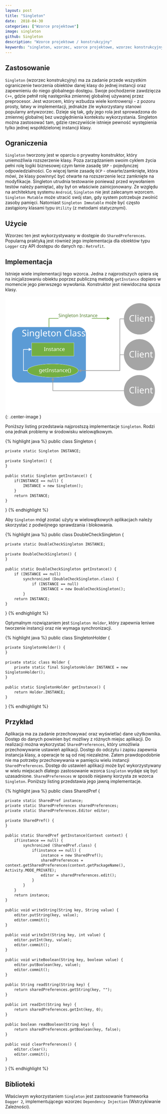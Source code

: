 ```yaml
---
layout: post
title: "Singleton"
date:  2018-04-30
categories: ["Wzorce projektowe"]
image: singleton
github: Singleton
description: "Wzorce projektowe / konstrukcyjny"
keywords: "singleton, wzorzec, wzorce projektowe, wzorzec konstrukcyjny, design patterns, sharedpreferences, android, java, programowanie"
---
```


## Zastosowanie
`Singleton` (wzorzec konstrukcyjny) ma za zadanie przede wszystkim ograniczenie tworzenia obiektów danej klasy do jednej instancji oraz zapewnieniu do niego globalnego dostępu. Swoje pochodzenie zawdzięcza `C++`, gdzie pełnił rolę następnika zmiennej globalnej używanej przez preprocesor. Jest wzorcem, który wzbudza wiele kontrowersji - z pozoru prosty, łatwy w implementacji, jednakże źle wykorzystany stanowi popularny antywzorzec. Dzieje się tak, gdy jego rola jest sprowadzona do zmiennej globalnej bez uwzględnienia kontekstu wykorzystania. Singleton można zastosować tam, gdzie rzeczywiście istnieje pewność występienia tylko jednej współdzielonej instancji klasy.

## Ograniczenia
`Singleton` tworzony jest w oparciu o prywatny konstruktor, który uniemożliwia rozszerzenie klasy. Poza zarządzaniem swoim cyklem życia pełni rolę logiki biznesowej czym łamie zasadę `SRP` - pojedynczej odpowiedzialności. Co więcej łamie zasadę `OCP` - otwarte/zamknięte, która mówi, że klasy powinnyć być otwarte na rozszerzenie lecz zamknięte na modyfikacje. Singleton utrudnia testowanie ponieważ przed wywołaniem testów należy pamiętać, aby był on właściwie zainicjonowany. Ze względu na architekturę systemu `Android`, `Singleton` nie jest zalecanym wzorcem. `Singleton Mutable` może utracić swój stan, gdy system potrzebuje zwolnić zasoby pamięci. Natomiast `Singleton Immutable` może być często zastąpiony klasami typu `Utility` (z metodami statycznymi).

## Użycie
Wzorzec ten jest wykorzystywany w dostępie do `SharedPreferences`. Popularną praktyką jest również jego implementacja dla obiektów typu `Logger` czy API dostępu do danych np.: `Retrofit`.

## Implementacja
Istnieje wiele implementacji tego wzorca. Jedna z najprostszych opiera się na inicjalizowaniu obiektu poprzez publiczną metodę `getInstance` dopiero w momencie jego pierwszego wywołania. Konstruktor jest niewidoczna spoza klasy. 

![Singleton diagram](/assets/img/diagrams/singleton.svg){: .center-image }

Poniższy listing przedstawia najprostszą implementacje `Singleton`. Rodzi ona jednak problemy w środowisku wielowątkowym.

{% highlight java %}
public class Singleton {
 
    private static Singleton INSTANCE;
 
    private Singleton() {
    }
 
    public static Singleton getInstance() {
        if(INSTANCE == null) {
            INSTANCE = new Singleton();
        }
        return INSTANCE;
    }
}
{% endhighlight %}

Aby `Singleton` mógł zostać użyty w wielowątkowych aplikacjach należy skorzystać z podwójnego sprawdzania i blokowania.

{% highlight java %}
public class DoubleCheckSingleton {
 
    private static DoubleCheckSingleton INSTANCE;
 
    private DoubleCheckSingleton() {
    }
 
    public static DoubleCheckSingleton getInstance() {
        if (INSTANCE == null)
            synchronized (DoubleCheckSingleton.class) {
                if (INSTANCE == null)
                    INSTANCE = new DoubleCheckSingleton();
            }
        return INSTANCE;
    }
}
{% endhighlight %}

Optymalnym rozwiązaniem jest `Singleton Holder`, który zapewnia leniwe tworzenie instancji oraz nie wymaga synchronizacji. 

{% highlight java %}
public class SingletonHolder {
 
    private SingletonHolder() {
    }
 
    private static class Holder {
        private static final SingletonHolder INSTANCE = new SingletonHolder();
    }
 
    public static SingletonHolder getInstance() {
        return Holder.INSTANCE;
    }
}
{% endhighlight %}

## Przykład
Aplikacja ma za zadanie przechowywać oraz wyświetlać dane użytkownika. Dostęp do danych powinien być możliwy z różnych miejsc aplikacji. Do realizacji można wykorzystać `SharedPreferences`, który umożliwia przechowywanie ustawień aplikacji. Dostęp do odczytu i zapisu zapewnia instancja klasy, a operacje te są od niej niezależne. Zatem prawdopodobnie nie ma potrzeby przechowywania w pamięciu wielu instancji `SharedPreferences`. Dostęp do ustawień aplikacji może być wykorzystywany w wielu miejscach dlatego zastosowanie wzorca `Singleton` wydaje się być uzasadnione. `SharedPreferences` w sposób niejawny korzysta ze wzorca `Singleton`. Poniższy listing przedstawia jego jawną implementacje.

{% highlight java %}
public class SharedPref {

    private static SharedPref instance;
    private static SharedPreferences sharedPreferences;
    private static SharedPreferences.Editor editor;

    private SharedPref() {
    }

    public static SharedPref getInstance(Context context) {
        if(instance == null) {
            synchronized (SharedPref.class) {
                if(instance == null) {
                    instance = new SharedPref();
                    sharedPreferences = context.getSharedPreferences(context.getPackageName(), Activity.MODE_PRIVATE);
                    editor = sharedPreferences.edit();
                }
            }
        }
        return instance;
    }

    public void writeString(String key, String value) {
        editor.putString(key, value);
        editor.commit();
    }

    public void writeInt(String key, int value) {
        editor.putInt(key, value);
        editor.commit();
    }

    public void writeBoolean(String key, boolean value) {
        editor.putBoolean(key, value);
        editor.commit();
    }

    public String readString(String key) {
        return sharedPreferences.getString(key, "");
    }

    public int readInt(String key) {
        return sharedPreferences.getInt(key, 0);
    }

    public boolean readBoolean(String key) {
        return sharedPreferences.getBoolean(key, false);
    }

    public void clearPreferences() {
        editor.clear();
        editor.commit();
    }
}
{% endhighlight %}

## Biblioteki
Właściwym wykorzystaniem `Singleton` jest zastosowanie frameworka `Dagger 2`, implementującego wzorzec `Dependency Injection` (Wstrzykiwanie Zależności).